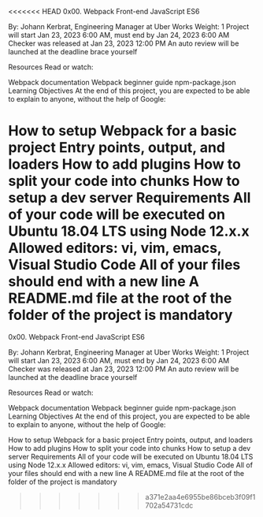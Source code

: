 <<<<<<< HEAD
0x00. Webpack
Front-end JavaScript ES6

By: Johann Kerbrat, Engineering Manager at Uber Works
Weight: 1
Project will start Jan 23, 2023 6:00 AM, must end by Jan 24, 2023 6:00 AM
Checker was released at Jan 23, 2023 12:00 PM
An auto review will be launched at the deadline
brace yourself

Resources
Read or watch:

Webpack documentation
Webpack beginner guide
npm-package.json
Learning Objectives
At the end of this project, you are expected to be able to explain to anyone, without the help of Google:

How to setup Webpack for a basic project
Entry points, output, and loaders
How to add plugins
How to split your code into chunks
How to setup a dev server
Requirements
All of your code will be executed on Ubuntu 18.04 LTS using Node 12.x.x
Allowed editors: vi, vim, emacs, Visual Studio Code
All of your files should end with a new line
A README.md file at the root of the folder of the project is mandatory
=======
0x00. Webpack
Front-end JavaScript ES6

By: Johann Kerbrat, Engineering Manager at Uber Works
Weight: 1
Project will start Jan 23, 2023 6:00 AM, must end by Jan 24, 2023 6:00 AM
Checker was released at Jan 23, 2023 12:00 PM
An auto review will be launched at the deadline
brace yourself

Resources
Read or watch:

Webpack documentation
Webpack beginner guide
npm-package.json
Learning Objectives
At the end of this project, you are expected to be able to explain to anyone, without the help of Google:

How to setup Webpack for a basic project
Entry points, output, and loaders
How to add plugins
How to split your code into chunks
How to setup a dev server
Requirements
All of your code will be executed on Ubuntu 18.04 LTS using Node 12.x.x
Allowed editors: vi, vim, emacs, Visual Studio Code
All of your files should end with a new line
A README.md file at the root of the folder of the project is mandatory
>>>>>>> a371e2aa4e6955be86bceb3f09f1702a54731cdc
